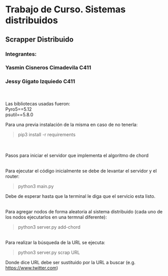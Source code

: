 # Trabajo de Curso. Sistemas distribuidos

## Scrapper Distribuido
### Integrantes:
### Yasmin Cisneros Cimadevila C411
### Jessy Gigato Izquiedo C411
\
\
Las bibliotecas usadas fueron:
\
Pyro5==5.12
\
psutil==5.8.0

Para una previa instalación de la misma en caso de no tenerla:

> pip3 install -r requirements

\
\
Pasos para iniciar el servidor que implementa el algoritmo de chord

\
Para ejecutar el código inicialmente se debe de levantar el servidor y el router:

> python3 main.py

Debe de esperar hasta que la terminal le diga que el servicio esta listo. 

\
Para agregar nodos de forma aleatoria al sistema distribuido (cada uno de los nodos ejecutarlos en una termnal diferente):

> python3 server.py add-chord

\
Para realizar la búsqueda  de la URL se ejecuta:

> python3 server.py scrap URL

Donde dice URL debe ser sustituido por la URL a buscar (e.g. https://www.twitter.com)